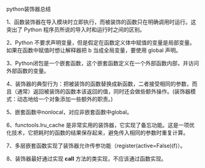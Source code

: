 python装饰器总结

1、函数装饰器在导入模块时立即执行，而被装饰的函数只在明确调用时运行。这突出了 Python 程序员所说的导入时和运行时之间的区别。

2、Python 不要求声明变量，但是假定在函数定义体中赋值的变量是局部变量。如果在函数中赋值时想让解释器把 b 当成全局变量，要使用 global 声明。

3、Python闭包是一个嵌套函数，这个嵌套函数定义在一个外部函数内部，并访问外部函数的变量。

4、装饰器的典型行为：把被装饰的函数替换成新函数，二者接受相同的参数，而且（通常）返回被装饰的函数本该返回的值，同时还会做些额外操作。(装饰器模式：动态地给一个对象添加一些额外的职责。)

5、嵌套函数中nonlocal，对应非嵌套函数中global。

6、functools.lru_cache 是非常实用的装饰器，它实现了备忘功能。这是一项优化技术，它把耗时的函数的结果保存起来，避免传入相同的参数时重复计算。

7、多层嵌套函数实现了装饰器允许传参功能（register(active=False)(f)）。

8、装饰器最好通过实现 __call__ 方法的类实现，不应该通过函数实现。